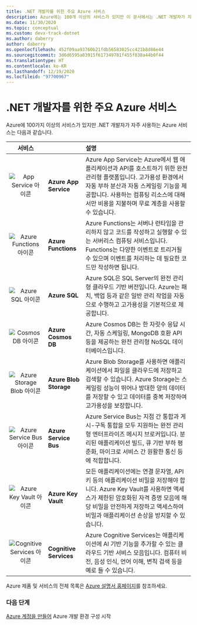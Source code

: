 ```yaml
---
title: .NET 개발자를 위한 주요 Azure 서비스
description: Azure에는 100개 이상의 서비스가 있지만 이 문서에서는 .NET 개발자가 자주 사용하는 8개 정도의 서비스를 주로 다룹니다.
ms.date: 11/30/2020
ms.topic: conceptual
ms.custom: devx-track-dotnet
ms.author: daberry
author: daberry
ms.openlocfilehash: 452f09aa93760b21fdb56583025cc421b8d86e44
ms.sourcegitcommit: 3d6d6595a03915f617349781f455f838a44b0f44
ms.translationtype: HT
ms.contentlocale: ko-KR
ms.lasthandoff: 12/19/2020
ms.locfileid: "97700967"
---
```

# <a name="key-azure-services-for-net-developers"></a>.NET 개발자를 위한 주요 Azure 서비스

Azure에 100가지 이상의 서비스가 있지만 .NET 개발자가 자주 사용하는 Azure 서비스는 다음과 같습니다.

| **서비스** |         | **설명**      |
| :--:|:------|:------------|
| ![App Service 아이콘](./media/app-services.svg) | **Azure App Service** | Azure App Service는 Azure에서 웹 애플리케이션과 API를 호스트하기 위한 완전 관리형 플랫폼입니다.  고가용성 환경에서 자동 부하 분산과 자동 스케일링 기능을 제공합니다.  사용하는 컴퓨팅 리소스에 대해서만 비용을 지불하며 무료 계층을 사용할 수 있습니다. |
| ![Azure Functions 아이콘](./media/azure-functions.svg) | **Azure Functions** | Azure Functions는 서버나 런타임을 관리하지 않고 코드를 작성하고 실행할 수 있는 서버리스 컴퓨팅 서비스입니다.  Functions는 다양한 이벤트로 트리거될 수 있으며 이벤트를 처리하는 데 필요한 코드만 작성하면 됩니다.        |
| ![Azure SQL 아이콘](./media/azure-sql.svg) | **Azure SQL**            | Azure SQL은 SQL Server의 완전 관리형 클라우드 기반 버전입니다. Azure는 패치, 백업 등과 같은 일반 관리 작업을 자동으로 수행하고 고가용성을 기본적으로 제공합니다.  |
| ![Cosmos DB 아이콘](./media/cosmos-db.svg) | **Azure Cosmos DB**      | Azure Cosmos DB는 한 자릿수 응답 시간, 자동 스케일링, MongoDB 호환 API 등을 제공하는 완전 관리형 NoSQL 데이터베이스입니다.                    |
| ![Azure Storage Blob 아이콘](./media/storage-blobs.svg) | **Azure Blob Storage**   | Azure Blob Storage를 사용하면 애플리케이션에서 파일을 클라우드에 저장하고 검색할 수 있습니다.  Azure Storage는 스케일링 성능이 뛰어나 방대한 양의 데이터를 저장할 수 있고 데이터를 중복 저장하여 고가용성을 보장합니다. |
| ![Azure Service Bus 아이콘](./media/service-bus.svg) | **Azure Service Bus**   | Azure Service Bus는 지점 간 통합과 게시-구독 통합을 모두 지원하는 완전 관리형 엔터프라이즈 메시지 브로커입니다.  분리된 애플리케이션 빌드, 큐 기반 부하 평준화, 마이크로 서비스 간 원활한 통신 등에 적합합니다.   |
| ![Azure Key Vault 아이콘](./media/azure-key-vault.svg) | **Azure Key Vault**   | 모든 애플리케이션에는 연결 문자열, API 키 등의 애플리케이션 비밀을 저장해야 합니다.  Azure Key Vault를 사용하면 액세스가 제한된 암호화된 자격 증명 모음에 해당 비밀을 안전하게 저장하고 액세스하여 비밀과 애플리케이션 손상을 방지할 수 있습니다.   |
| ![Cognitive Services 아이콘](./media/cognitive-services.svg) | **Cognitive Services**   | Azure Cognitive Services는 애플리케이션에 AI 기반 기능을 추가할 수 있는 클라우드 기반 서비스 모음입니다.  컴퓨터 비전, 음성 인식, 언어 이해, 변칙 검색 등을 예로 들 수 있습니다. |

Azure 제품 및 서비스의 전체 목록은 [Azure 설명서 홈페이지](/azure/?product=all)를 참조하세요.

### <a name="next-steps"></a>다음 단계

[Azure 계정을 만들어](create-azure-account.md) Azure 개발 환경 구성 시작
